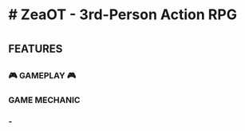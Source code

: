 <h1> # ZeaOT - 3rd-Person Action RPG <h1>
<h2> FEATURES <h2>
<h3> 🎮 GAMEPLAY 🎮 <h3>
<h3> GAME MECHANIC <h3>
- 
